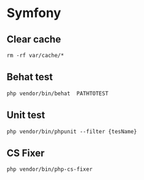 
# Symfony
## Clear cache
```rm -rf var/cache/*```
## Behat test
```php vendor/bin/behat  PATHTOTEST```
## Unit test 
```php vendor/bin/phpunit --filter {tesName}```
## CS Fixer
```php vendor/bin/php-cs-fixer```
